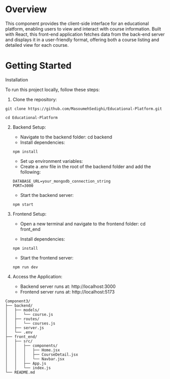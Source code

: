 # Overview

This component provides the client-side interface for an educational platform, enabling users to view and interact with course information.
Built with React, this front-end application fetches data from the back-end server and displays it in a user-friendly format, offering both a course listing and detailed view for each course.

# Getting Started

Installation

To run this project locally, follow these steps:

1. Clone the repository:

```
git clone https://github.com/MasoumehSedighi/Educational-Platform.git

cd Educational-Platform

```

2. Backend Setup:

    * Navigate to the backend folder: cd backend
    * Install dependencies:
    ```
    npm install
    ```

    * Set up environment variables:
    * Create a .env file in the root of the backend folder and add the following:
      
    ```
    DATABASE_URL=your_mongodb_connection_string
    PORT=3000
    ```
    * Start the backend server:
    ```
    npm start
    ```

3. Frontend Setup:

    * Open a new terminal and navigate to the frontend folder: cd front_end

    * Install dependencies:

    ```
    npm install
    ```

    * Start the frontend server:
    ```
    npm run dev

    ```

4. Access the Application:

    * Backend server runs at: http://localhost:3000
    * Frontend server runs at: http://localhost:5173

```
Component3/
├── backend/
│   ├── models/
│   │   └── course.js
│   ├── routes/
│   │   └── courses.js
│   ├── server.js
│   └── .env
├── front_end/
│   ├── src/
│   │   ├── components/
│   │   │   ├── Home.jsx
│   │   │   ├── CourseDetail.jsx
│   │   │   └── Navbar.jsx   
│   │   ├── App.js
│   │   └── index.js
└── README.md

```
